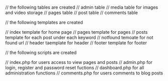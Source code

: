 
// the following tables are created
// admin table 
// media table for images and video storage
// pages table
// post table
// comments table

// the following templates are created

// index template for home page
// pages template for pages
// posts template for each post under each keyword
// notfound temoate for not found url
// header taemplate for header 
// footer template for footer


// the following scripts are created

// index.php for users access to view pages and posts
// admin.php for login, register and password reset fuctions
// dashboard.php for all administration functions
// comments.php for users comments to blog posts






  
   














